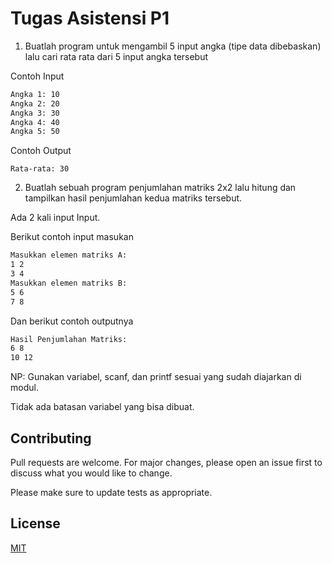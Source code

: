 # Tugas Asistensi P1 
1. Buatlah program untuk mengambil 5 input angka (tipe data dibebaskan) lalu cari rata rata dari 5 input angka tersebut


Contoh Input
```bash
Angka 1: 10
Angka 2: 20
Angka 3: 30
Angka 4: 40
Angka 5: 50
```

Contoh Output
```
Rata-rata: 30
```

2. Buatlah sebuah program penjumlahan matriks 2x2  lalu hitung dan tampilkan hasil penjumlahan kedua matriks tersebut.

Ada 2 kali input
Input.

Berikut contoh input masukan
```bash
Masukkan elemen matriks A:
1 2
3 4
Masukkan elemen matriks B:
5 6
7 8
```

Dan berikut contoh outputnya
```bash
Hasil Penjumlahan Matriks:
6 8
10 12
```

NP: Gunakan variabel, scanf, dan printf sesuai yang sudah diajarkan di modul.

Tidak ada batasan variabel yang bisa dibuat.

## Contributing

Pull requests are welcome. For major changes, please open an issue first
to discuss what you would like to change.

Please make sure to update tests as appropriate.

## License

[MIT](https://choosealicense.com/licenses/mit/)
